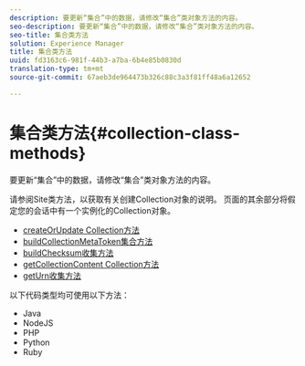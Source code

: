 ```yaml
---
description: 要更新“集合”中的数据，请修改“集合”类对象方法的内容。
seo-description: 要更新“集合”中的数据，请修改“集合”类对象方法的内容。
seo-title: 集合类方法
solution: Experience Manager
title: 集合类方法
uuid: fd3163c6-981f-44b3-a7ba-6b4e85b0830d
translation-type: tm+mt
source-git-commit: 67aeb3de964473b326c88c3a3f81ff48a6a12652

---
```



# 集合类方法{#collection-class-methods}

要更新“集合”中的数据，请修改“集合”类对象方法的内容。

请参阅Site类方法，以获取有关创建Collection对象的说明。 页面的其余部分将假定您的会话中有一个实例化的Collection对象。

* [createOrUpdate Collection方法](#r_createorupdate_collection_method)
* [buildCollectionMetaToken集合方法](#r_buildcollectionmetatoken_collection_method)
* [buildChecksum收集方法](#r_buildchecksum_collection_method)
* [getCollectionContent Collection方法](#t_getcollectioncontent_collection_method)
* [getUrn收集方法](#r_geturn_collection_method)

以下代码类型均可使用以下方法：

* Java
* NodeJS
* PHP
* Python
* Ruby

